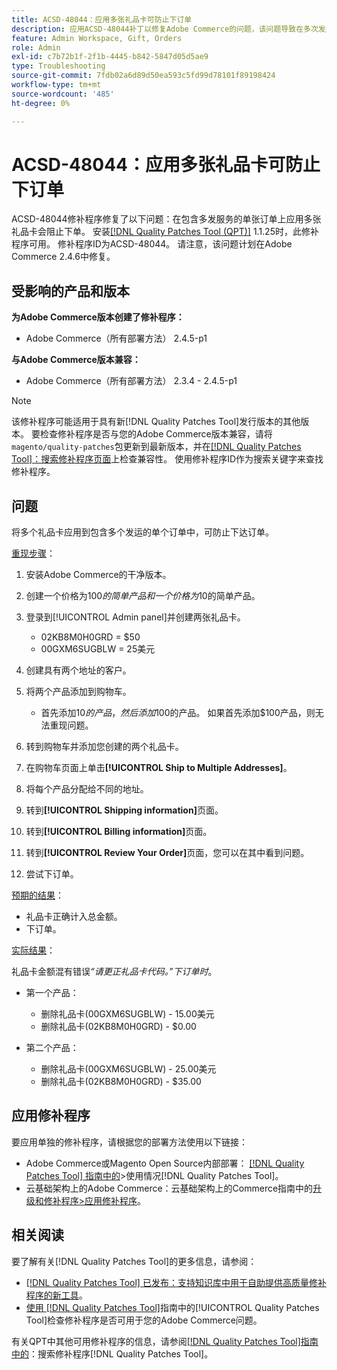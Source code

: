 ```yaml
---
title: ACSD-48044：应用多张礼品卡可防止下订单
description: 应用ACSD-48044补丁以修复Adobe Commerce的问题，该问题导致在多次发运的情况下一次订购多张礼品卡会导致订单无法下达。
feature: Admin Workspace, Gift, Orders
role: Admin
exl-id: c7b72b1f-2f1b-4445-b842-5847d05d5ae9
type: Troubleshooting
source-git-commit: 7fdb02a6d89d50ea593c5fd99d78101f89198424
workflow-type: tm+mt
source-wordcount: '485'
ht-degree: 0%

---
```


# ACSD-48044：应用多张礼品卡可防止下订单

ACSD-48044修补程序修复了以下问题：在包含多发服务的单张订单上应用多张礼品卡会阻止下单。 安装[[!DNL Quality Patches Tool (QPT)]](https://experienceleague.adobe.com/zh-hans/docs/commerce-operations/tools/quality-patches-tool/quality-patches-tool-to-self-serve-quality-patches) 1.1.25时，此修补程序可用。 修补程序ID为ACSD-48044。 请注意，该问题计划在Adobe Commerce 2.4.6中修复。

## 受影响的产品和版本

**为Adobe Commerce版本创建了修补程序：**

* Adobe Commerce（所有部署方法） 2.4.5-p1

**与Adobe Commerce版本兼容：**

* Adobe Commerce（所有部署方法） 2.3.4 - 2.4.5-p1

>[!NOTE]
>
>该修补程序可能适用于具有新[!DNL Quality Patches Tool]发行版本的其他版本。 要检查修补程序是否与您的Adobe Commerce版本兼容，请将`magento/quality-patches`包更新到最新版本，并在[[!DNL Quality Patches Tool]：搜索修补程序页面](https://experienceleague.adobe.com/tools/commerce-quality-patches/index.html?lang=zh-Hans)上检查兼容性。 使用修补程序ID作为搜索关键字来查找修补程序。

## 问题

将多个礼品卡应用到包含多个发运的单个订单中，可防止下达订单。

<u>重现步骤</u>：

1. 安装Adobe Commerce的干净版本。
1. 创建一个价格为$100的简单产品和一个价格为$10的简单产品。
1. 登录到[!UICONTROL Admin panel]并创建两张礼品卡。

   * 02KB8M0H0GRD = $50
   * 00GXM6SUGBLW = 25美元

1. 创建具有两个地址的客户。
1. 将两个产品添加到购物车。

   * 首先添加$10的产品，然后添加$100的产品。 如果首先添加$100产品，则无法重现问题。

1. 转到购物车并添加您创建的两个礼品卡。
1. 在购物车页面上单击&#x200B;**[!UICONTROL Ship to Multiple Addresses]**。
1. 将每个产品分配给不同的地址。
1. 转到&#x200B;**[!UICONTROL Shipping information]**&#x200B;页面。
1. 转到&#x200B;**[!UICONTROL Billing information]**&#x200B;页面。
1. 转到&#x200B;**[!UICONTROL Review Your Order]**&#x200B;页面，您可以在其中看到问题。
1. 尝试下订单。

<u>预期的结果</u>：

* 礼品卡正确计入总金额。
* 下订单。

<u>实际结果</u>：

礼品卡金额混有错误&#x200B;*“请更正礼品卡代码。”下订单时*。

* 第一个产品：

   * 删除礼品卡(00GXM6SUGBLW) - 15.00美元
   * 删除礼品卡(02KB8M0H0GRD) - $0.00

* 第二个产品：

   * 删除礼品卡(00GXM6SUGBLW) - 25.00美元
   * 删除礼品卡(02KB8M0H0GRD) - $35.00

## 应用修补程序

要应用单独的修补程序，请根据您的部署方法使用以下链接：

* Adobe Commerce或Magento Open Source内部部署： [[!DNL Quality Patches Tool] 指南中的](/help/tools/quality-patches-tool/usage.md)>使用情况[!DNL Quality Patches Tool]。
* 云基础架构上的Adobe Commerce：云基础架构上的Commerce指南中的[升级和修补程序>应用修补程序](https://experienceleague.adobe.com/docs/commerce-cloud-service/user-guide/develop/upgrade/apply-patches.html?lang=zh-Hans)。

## 相关阅读

要了解有关[!DNL Quality Patches Tool]的更多信息，请参阅：

* [[!DNL Quality Patches Tool] 已发布：支持知识库中用于自助提供高质量修补程序的新工具](https://experienceleague.adobe.com/zh-hans/docs/commerce-operations/tools/quality-patches-tool/quality-patches-tool-to-self-serve-quality-patches)。
* [使用 [!DNL Quality Patches Tool]](/help/tools/quality-patches-tool/patches-available-in-qpt/check-patch-for-magento-issue-with-magento-quality-patches.md)指南中的[!UICONTROL Quality Patches Tool]检查修补程序是否可用于您的Adobe Commerce问题。


有关QPT中其他可用修补程序的信息，请参阅[[!DNL Quality Patches Tool]指南中的](https://experienceleague.adobe.com/tools/commerce-quality-patches/index.html?lang=zh-Hans)：搜索修补程序[!DNL Quality Patches Tool]。
